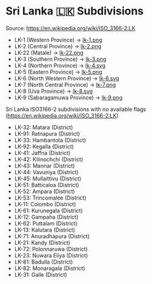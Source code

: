 # Sri Lanka 🇱🇰 Subdivisions

Source: https://en.wikipedia.org/wiki/ISO_3166-2:LK

* LK-1 (Western Province) -> [lk-1.png](https://github.com/amckenna41/iso3166-flag-icons/blob/main/iso3166-2-icons/LK/lk-1.png)
* LK-2 (Central Province) -> [lk-2.png](https://github.com/amckenna41/iso3166-flag-icons/blob/main/iso3166-2-icons/LK/lk-2.png)
* LK-22 (Matale) -> [lk-22.png](https://github.com/amckenna41/iso3166-flag-icons/blob/main/iso3166-2-icons/LK/lk-22.png)
* LK-3 (Southern Province) -> [lk-3.png](https://github.com/amckenna41/iso3166-flag-icons/blob/main/iso3166-2-icons/LK/lk-3.png)
* LK-4 (Northern Province) -> [lk-4.svg](https://github.com/amckenna41/iso3166-flag-icons/blob/main/iso3166-2-icons/LK/lk-4.svg)
* LK-5 (Eastern Province) -> [lk-5.png](https://github.com/amckenna41/iso3166-flag-icons/blob/main/iso3166-2-icons/LK/lk-5.png)
* LK-6 (North Western Province) -> [lk-6.svg](https://github.com/amckenna41/iso3166-flag-icons/blob/main/iso3166-2-icons/LK/lk-6.svg)
* LK-7 (North Central Province) -> [lk-7.png](https://github.com/amckenna41/iso3166-flag-icons/blob/main/iso3166-2-icons/LK/lk-7.png)
* LK-8 (Uva Province) -> [lk-8.svg](https://github.com/amckenna41/iso3166-flag-icons/blob/main/iso3166-2-icons/LK/lk-8.svg)
* LK-9 (Sabaragamuwa Province) -> [lk-9.png](https://github.com/amckenna41/iso3166-flag-icons/blob/main/iso3166-2-icons/LK/lk-9.png)

Sri Lanka ISO3166-2 subdivisions with no available flags (https://en.wikipedia.org/wiki/ISO_3166-2:LK)

* LK-32: Matara (District)
* LK-91: Ratnapura (District)
* LK-33: Hambantota (District)
* LK-92: Kegalla (District)
* LK-41: Jaffna (District)
* LK-42: Kilinochchi (District)
* LK-43: Mannar (District)
* LK-44: Vavuniya (District)
* LK-45: Mullaittivu (District)
* LK-51: Batticaloa (District)
* LK-52: Ampara (District)
* LK-53: Trincomalee (District)
* LK-11: Colombo (District)
* LK-61: Kurunegala (District)
* LK-12: Gampaha (District)
* LK-62: Puttalam (District)
* LK-13: Kalutara (District)
* LK-71: Anuradhapura (District)
* LK-21: Kandy (District)
* LK-72: Polonnaruwa (District)
* LK-23: Nuwara Eliya (District)
* LK-81: Badulla (District)
* LK-82: Monaragala (District)
* LK-31: Galle (District)